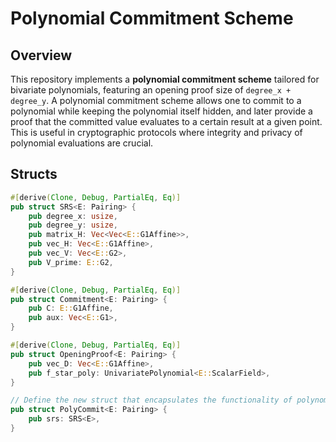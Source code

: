 
# Polynomial Commitment Scheme

## Overview

This repository implements a **polynomial commitment scheme** tailored for bivariate polynomials, featuring an opening proof size of `degree_x + degree_y`. A polynomial commitment scheme allows one to commit to a polynomial while keeping the polynomial itself hidden, and later provide a proof that the committed value evaluates to a certain result at a given point. This is useful in cryptographic protocols where integrity and privacy of polynomial evaluations are crucial.

## Structs

```rust
#[derive(Clone, Debug, PartialEq, Eq)]
pub struct SRS<E: Pairing> {
    pub degree_x: usize,
    pub degree_y: usize,
    pub matrix_H: Vec<Vec<E::G1Affine>>,
    pub vec_H: Vec<E::G1Affine>,
    pub vec_V: Vec<E::G2>,
    pub V_prime: E::G2,
}

#[derive(Clone, Debug, PartialEq, Eq)]
pub struct Commitment<E: Pairing> {
    pub C: E::G1Affine,
    pub aux: Vec<E::G1>,
}

#[derive(Clone, Debug, PartialEq, Eq)]
pub struct OpeningProof<E: Pairing> {
    pub vec_D: Vec<E::G1Affine>,
    pub f_star_poly: UnivariatePolynomial<E::ScalarField>,
}

// Define the new struct that encapsulates the functionality of polynomial commitment
pub struct PolyCommit<E: Pairing> {
    pub srs: SRS<E>,
}
```

